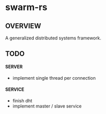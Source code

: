 # swarm-rs
## OVERVIEW
A generalized distributed systems framework.

## TODO
#### SERVER
- implement single thread per connection
#### SERVICE
- finish dht 
- implement master / slave service
